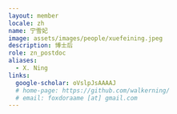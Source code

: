 ```yaml
---
layout: member
locale: zh
name: 宁雪妃
image: assets/images/people/xuefeining.jpeg
description: 博士后
role: zn_postdoc
aliases:
  - X. Ning
links:
  google-scholar: oVslpJsAAAAJ
  # home-page: https://github.com/walkerning/
  # email: foxdoraame [at] gmail.com
---
```



